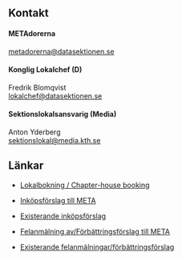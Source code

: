 ## Kontakt

#### METAdorerna
[metadorerna@datasektionen.se](mailto:metadorerna@datasektionen.se)
#### Konglig Lokalchef (D)
Fredrik Blomqvist</br>
[lokalchef@datasektionen.se](mailto:lokalchef@datasektionen.se)

#### Sektionslokalsansvarig (Media)
Anton Yderberg</br>
[sektionslokal@media.kth.se](mailto:sektionslokal@media.kth.se)

## Länkar
* [Lokalbokning / Chapter-house booking](https://datasektionen.se/sektionen/lokalbokning)

* [Inköpsförslag till META](https://goo.gl/forms/xc7Ndq0wogKmR0rd2)

* [Existerande inköpsförslag](https://docs.google.com/spreadsheets/d/1uJ8N7e_wQN9sqz1k2pKb1dXqNZbtgllChEv-B0EBm9M)

* [Felanmälning av/Förbättringsförslag till META](https://goo.gl/forms/ndd7AOIy99NzDpe33)

* [Existerande felanmälningar/förbättringsförslag](https://docs.google.com/spreadsheets/d/15N6Yd58SfEJtvzMhjRGfj47bYbrmjl8cX5hkvFeZ9EA)
